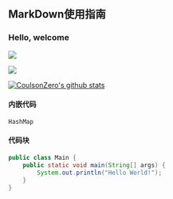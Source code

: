 ## MarkDown使用指南
### Hello, welcome 

![](https://img.shields.io/badge/<JavaCode>-<LeetCode>-informational?style=flat&logo=<LOGO_NAME>&logoColor=white&color=2bbc8a)


![](https://img.shields.io/badge/<WORD_ON_LEFT>-<WORD_ON_RIGHT>-informational?style=flat&logo=data:image/svg%2bxml;base64,<BASE64_DATA>)





[![CoulsonZero's github stats](https://github-readme-stats.vercel.app/api?username=coulsonzero)](https://github.com/anuraghazra/github-readme-stats)

#### 内嵌代码
`HashMap`

#### 代码块
```java
public class Main {
    public static void main(String[] args) {
        System.out.println("Hello World!");
    }
}
```

